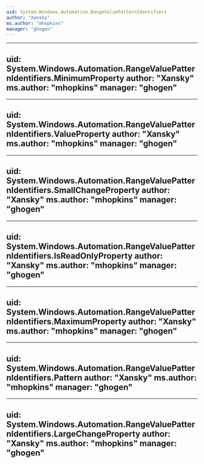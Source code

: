 ```yaml
---
uid: System.Windows.Automation.RangeValuePatternIdentifiers
author: "Xansky"
ms.author: "mhopkins"
manager: "ghogen"
---
```


---
uid: System.Windows.Automation.RangeValuePatternIdentifiers.MinimumProperty
author: "Xansky"
ms.author: "mhopkins"
manager: "ghogen"
---

---
uid: System.Windows.Automation.RangeValuePatternIdentifiers.ValueProperty
author: "Xansky"
ms.author: "mhopkins"
manager: "ghogen"
---

---
uid: System.Windows.Automation.RangeValuePatternIdentifiers.SmallChangeProperty
author: "Xansky"
ms.author: "mhopkins"
manager: "ghogen"
---

---
uid: System.Windows.Automation.RangeValuePatternIdentifiers.IsReadOnlyProperty
author: "Xansky"
ms.author: "mhopkins"
manager: "ghogen"
---

---
uid: System.Windows.Automation.RangeValuePatternIdentifiers.MaximumProperty
author: "Xansky"
ms.author: "mhopkins"
manager: "ghogen"
---

---
uid: System.Windows.Automation.RangeValuePatternIdentifiers.Pattern
author: "Xansky"
ms.author: "mhopkins"
manager: "ghogen"
---

---
uid: System.Windows.Automation.RangeValuePatternIdentifiers.LargeChangeProperty
author: "Xansky"
ms.author: "mhopkins"
manager: "ghogen"
---
